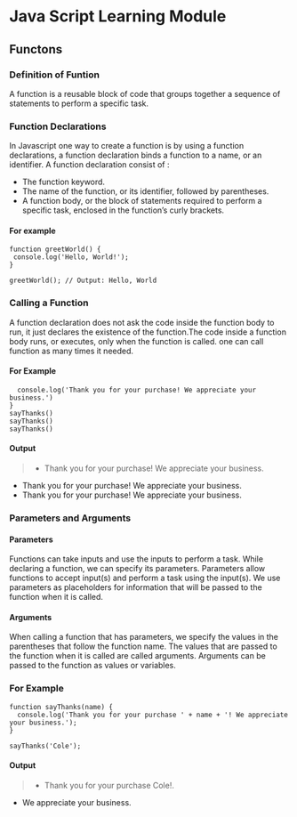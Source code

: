 # Java Script Learning Module 
## Functons 
### Definition of Funtion 
 A function is a reusable block of code that groups together a sequence of statements to perform a specific task.
 ### Function Declarations
 In Javascript one way to create a function is by using a function declarations, a function declaration binds a function to a name, or an identifier.
 A function declaration consist of :
 - The function keyword.
 - The name of the function, or its identifier, followed by parentheses.
 - A function body, or the block of statements required to perform a specific task, enclosed in the function’s curly brackets.
 #### For example 
 ```
 function greetWorld() {
  console.log('Hello, World!');
}

greetWorld(); // Output: Hello, World
```
### Calling a Function 
A function declaration does not ask the code inside the function body to run,  it just declares the existence of the function.The code inside a function body runs, or executes, only when the function is called. one can call function as many times it needed. 
#### For Example 
``` function sayThanks() {
  console.log('Thank you for your purchase! We appreciate your business.')
}
sayThanks()
sayThanks()
sayThanks() 
```
#### Output
>- Thank you for your purchase! We appreciate your business.
- Thank you for your purchase! We appreciate your business.
- Thank you for your purchase! We appreciate your business.
### Parameters and Arguments 
#### Parameters 
Functions can take inputs and use the inputs to perform a task. While declaring a function, we can specify its parameters. Parameters allow functions to accept input(s) and perform a task using the input(s). We use parameters as placeholders for information that will be passed to the function when it is called.
#### Arguments
When calling a function that has parameters, we specify the values in the parentheses that follow the function name. The values that are passed to the function when it is called are called arguments. Arguments can be passed to the function as values or variables.
### For Example
```
function sayThanks(name) {
  console.log('Thank you for your purchase ' + name + '! We appreciate your business.');
}

sayThanks('Cole'); 
```
#### Output
> - Thank you for your purchase Cole!.
  - We appreciate your business.






